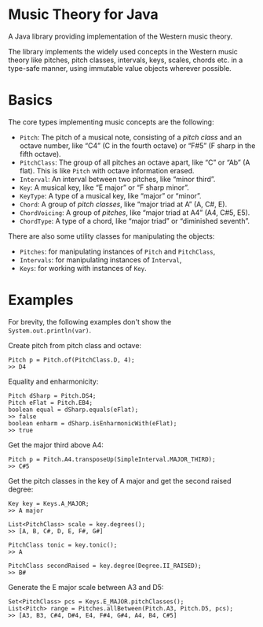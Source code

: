 Music Theory for Java
=====================
A Java library providing implementation of the Western music theory.

The library implements the widely used concepts in the Western music theory
like pitches, pitch classes, intervals, keys, scales, chords etc. in a type-safe
manner, using immutable value objects wherever possible.

Basics
======
The core types implementing music concepts are the following:
- `Pitch`: The pitch of a musical note, consisting of a _pitch class_ and an
  octave number, like “C4” (C in the fourth octave) or “F#5” (F sharp in
  the fifth octave).
- `PitchClass`: The group of all pitches an octave apart, like “C” or “Ab”
  (A flat). This is like `Pitch` with octave information erased.
- `Interval`: An interval between two pitches, like “minor third”.
- `Key`: A musical key, like “E major” or “F sharp minor”.
- `KeyType`: A type of a musical key, like “major” or “minor”.
- `Chord`: A group of _pitch classes_, like “major triad at A” (A, C#, E).
- `ChordVoicing`: A group of _pitches_, like “major triad at A4” (A4, C#5, E5).
- `ChordType`: A type of a chord, like “major triad” or “diminished seventh”.

There are also some utility classes for manipulating the objects:
- `Pitches`: for manipulating instances of `Pitch` and `PitchClass`,
- `Intervals`: for manipulating instances of `Interval`,
- `Keys`: for working with instances of `Key`.

Examples
========
For brevity, the following examples don't show the `System.out.println(var)`.

Create pitch from pitch class and octave:

```
Pitch p = Pitch.of(PitchClass.D, 4);
>> D4
```

Equality and enharmonicity:

```
Pitch dSharp = Pitch.DS4;
Pitch eFlat = Pitch.EB4;
boolean equal = dSharp.equals(eFlat);
>> false
boolean enharm = dSharp.isEnharmonicWith(eFlat);
>> true
```

Get the major third above A4:

```
Pitch p = Pitch.A4.transposeUp(SimpleInterval.MAJOR_THIRD);
>> C#5
```
Get the pitch classes in the key of A major and get the second raised degree:

```
Key key = Keys.A_MAJOR;
>> A major

List<PitchClass> scale = key.degrees();
>> [A, B, C#, D, E, F#, G#]

PitchClass tonic = key.tonic();
>> A

PitchClass secondRaised = key.degree(Degree.II_RAISED);
>> B#
```

Generate the E major scale between A3 and D5:

```
Set<PitchClass> pcs = Keys.E_MAJOR.pitchClasses();
List<Pitch> range = Pitches.allBetween(Pitch.A3, Pitch.D5, pcs);
>> [A3, B3, C#4, D#4, E4, F#4, G#4, A4, B4, C#5]
```


